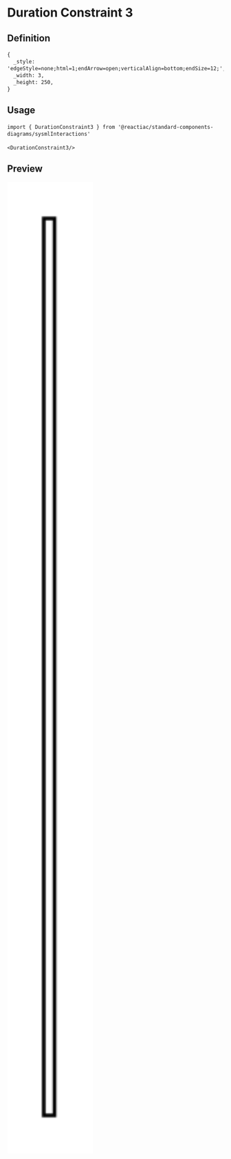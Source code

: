 # Duration Constraint 3

## Definition

```
{
  _style: 'edgeStyle=none;html=1;endArrow=open;verticalAlign=bottom;endSize=12;',
  _width: 3,
  _height: 250,
}
```

## Usage

```
import { DurationConstraint3 } from '@reactiac/standard-components-diagrams/sysmlInteractions'

<DurationConstraint3/>
```

## Preview

<img src="./duration-constraint-3.png" width="200"/>
